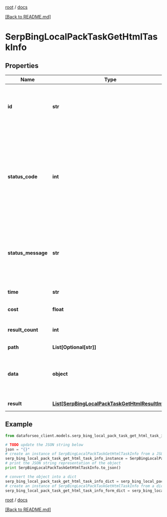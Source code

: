 [root](./../ "root") / [docs](./ "docs")

[[Back to README.md]](./../README.md "[Back to README.md]")

# SerpBingLocalPackTaskGetHtmlTaskInfo

## Properties

Name | Type | Description | Notes
------------ | ------------- | ------------- | -------------
**id** | **str** | task identifier unique task identifier in our system in the UUID format | [optional]
**status_code** | **int** | status code of the task generated by DataForSEO, can be within the following range: 10000-60000 you can find the full list of the response codes here | [optional]
**status_message** | **str** | informational message of the task you can find the full list of general informational messages here | [optional]
**time** | **str** | execution time, seconds | [optional]
**cost** | **float** | total tasks cost, USD | [optional]
**result_count** | **int** | number of elements in the result array | [optional]
**path** | **List[Optional[str]]** | URL path | [optional]
**data** | **object** | contains the same parameters that you specified in the POST request | [optional]
**result** | [**List[SerpBingLocalPackTaskGetHtmlResultInfo]**](SerpBingLocalPackTaskGetHtmlResultInfo.md) | array of results | [optional]

## Example

```python
from dataforseo_client.models.serp_bing_local_pack_task_get_html_task_info import SerpBingLocalPackTaskGetHtmlTaskInfo

# TODO update the JSON string below
json = "{}"
# create an instance of SerpBingLocalPackTaskGetHtmlTaskInfo from a JSON string
serp_bing_local_pack_task_get_html_task_info_instance = SerpBingLocalPackTaskGetHtmlTaskInfo.from_json(json)
# print the JSON string representation of the object
print SerpBingLocalPackTaskGetHtmlTaskInfo.to_json()

# convert the object into a dict
serp_bing_local_pack_task_get_html_task_info_dict = serp_bing_local_pack_task_get_html_task_info_instance.to_dict()
# create an instance of SerpBingLocalPackTaskGetHtmlTaskInfo from a dict
serp_bing_local_pack_task_get_html_task_info_form_dict = serp_bing_local_pack_task_get_html_task_info.from_dict(serp_bing_local_pack_task_get_html_task_info_dict)
```

  

[root](./../ "root") / [docs](./ "docs")

[[Back to README.md]](./../README.md "[Back to README.md]")